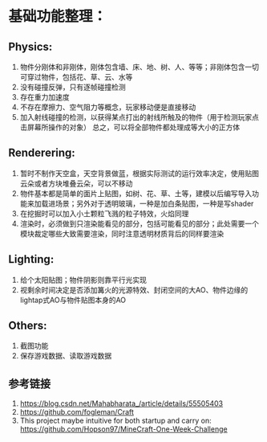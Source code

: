 # 基础功能整理：

## Physics:
1.	物件分刚体和非刚体，刚体包含墙、床、地、树、人、等等；非刚体包含一切可穿过物件，包括花、草、云、水等
2.	没有碰撞反弹，只有逐帧碰撞检测
3.	存在重力加速度
4.	不存在摩擦力、空气阻力等概念，玩家移动便是直接移动
5.	加入射线碰撞的检测，以获得某点打出的射线所触及的物件（用于检测玩家点击屏幕所操作的对象）
  总之，可以将全部物件都处理成等大小的正方体

## Renderering:
1.	暂时不制作天空盒，天空背景做蓝，根据实际测试的运行效率决定，使用贴图云朵或者方块堆叠云朵，可以不移动
2.	物件基本都是简单的面片上贴图，如树、花、草、土等，建模以后编写导入功能来加载进场景；另外对于透明玻璃，一种是加白条贴图，一种是写shader
3.	在挖掘时可以加入小土颗粒飞溅的粒子特效，火焰同理
4.	渲染时，必须做到只渲染能看见的部分，包括可能看见的部分；此处需要一个模块裁定哪些大致需要渲染，同时注意透明材质背后的同样要渲染

## Lighting:
1.	给个太阳贴图；物件阴影则靠平行光实现
2.	视剩余时间决定是否添加篝火的光源特效、封闭空间的大AO、物件边缘的lightap式AO与物件贴图本身的AO

## Others:
1. 截图功能
2. 保存游戏数据、读取游戏数据

## 参考链接
1.  https://blog.csdn.net/Mahabharata_/article/details/55505403
2.  https://github.com/fogleman/Craft
3.   This project maybe intuitive for both startup and carry on: <https://github.com/Hopson97/MineCraft-One-Week-Challenge>
